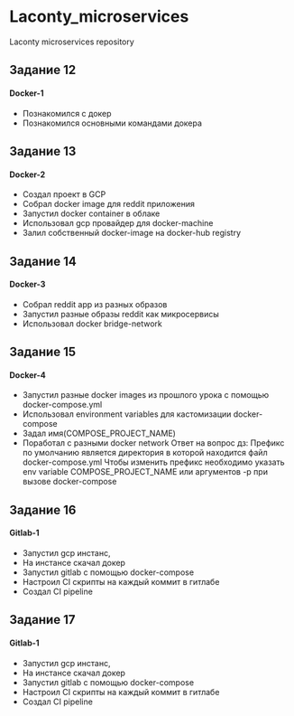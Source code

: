 # Laconty_microservices
Laconty microservices repository

## Задание 12
#### Docker-1

- Познакомился с докер
- Познакомился основными командами докера

## Задание 13
#### Docker-2

- Создал проект в GCP
- Собрал docker image для reddit приложения
- Запустил docker container в облаке
- Использовал gcp провайдер для docker-machine
- Залил собственный docker-image на docker-hub registry

## Задание 14
#### Docker-3

- Собрал reddit app из разных образов
- Запустил разные образы reddit как микросервисы
- Использовал docker bridge-network

## Задание 15
#### Docker-4

- Запустил разные docker images из прошлого урока с помощью docker-compose.yml
- Использовал environment variables для кастомизации docker-compose
- Задал имя(COMPOSE_PROJECT_NAME)
- Поработал с разными docker network
Ответ на вопрос дз:
Префикс по умолчанию является директория в которой находится файл docker-compose.yml
Чтобы изменить префикс необходимо указать env variable COMPOSE_PROJECT_NAME или аргументов -p при вызове docker-compose


## Задание 16
#### Gitlab-1

- Запустил gcp инстанс,
- На инстансе скачал докер
- Запустил gitlab с помощью docker-compose
- Настроил CI скрипты на каждый коммит в гитлабе
- Создал CI pipeline

## Задание 17
#### Gitlab-1

- Запустил gcp инстанс,
- На инстансе скачал докер
- Запустил gitlab с помощью docker-compose
- Настроил CI скрипты на каждый коммит в гитлабе
- Создал CI pipeline
